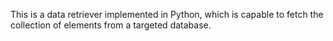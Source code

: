 This is a data retriever implemented in Python, which is capable to fetch the collection of elements from a targeted database. 
